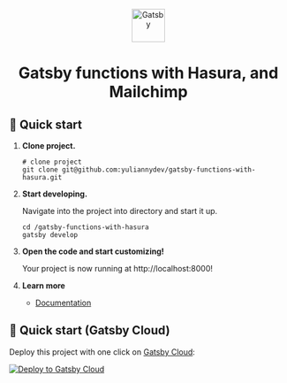 <p align="center">
  <a href="https://www.gatsbyjs.com/?utm_source=starter&utm_medium=readme&utm_campaign=minimal-starter">
    <img alt="Gatsby" src="https://www.gatsbyjs.com/Gatsby-Monogram.svg" width="60" />
  </a>
</p>
<h1 align="center">
  Gatsby functions with Hasura, and Mailchimp
</h1>

## 🚀 Quick start

1.  **Clone project.**

    ```shell
    # clone project
    git clone git@github.com:yuliannydev/gatsby-functions-with-hasura.git
    ```

2.  **Start developing.**

    Navigate into the project into directory and start it up.

    ```shell
    cd /gatsby-functions-with-hasura
    gatsby develop
    ```

3.  **Open the code and start customizing!**

    Your project is now running at http://localhost:8000!

4.  **Learn more**

    - [Documentation](https://www.gatsbyjs.com/docs/reference/functions/)

## 🚀 Quick start (Gatsby Cloud)

Deploy this project with one click on [Gatsby Cloud](https://www.gatsbyjs.com/cloud/):

[<img src="https://www.gatsbyjs.com/deploynow.svg" alt="Deploy to Gatsby Cloud">](https://www.gatsbyjs.com/dashboard/deploynow?url=https://github.com/gatsbyjs/gatsby-starter-minimal)
